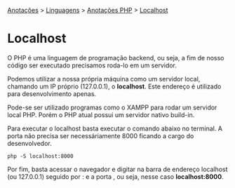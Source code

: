 <link rel="stylesheet" type="text/css" href="../../CSS/dark-theme.css">

[Anotações](../../) > [Linguagens](../Index.md) > [Anotações PHP](./Index.md) > [Localhost](./Localhost.md)

# Localhost

O PHP é uma linguagem de programação backend, ou seja, a fim de nosso código ser executado precisamos roda-lo em um servidor. 

Podemos utilizar a nossa própria máquina como um servidor local, chamando um IP próprio (127.0.0.1), o **localhost**. Este endereço é utilizado para desenvolvimento apenas.

Pode-se ser utilizado programas como o XAMPP para rodar um servidor local PHP. Porém o PHP atual possui um servidor nativo build-in.

Para executar o localhost basta executar o comando abaixo no terminal. A porta não precisa ser necessáriamente 8000 ficando a cargo do desenvolvedor.

```shell
php -S localhost:8000
```
Por fim, basta acessar o navegador e digitar na barra de endereço localhost (ou 127.0.0.1) seguido por : e a porta , ou seja, nesse caso **localhost:8000**.